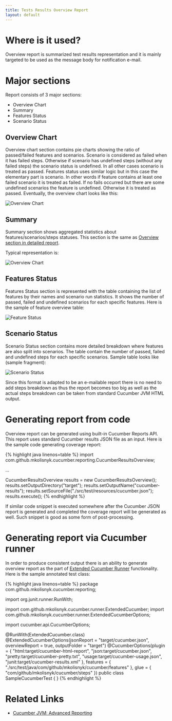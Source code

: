 ```yaml
---
title: Tests Results Overview Report
layout: default
---
```


# Where is it used?

Overview report is summarized test results representation and it is mainly targeted to be used as the message body for notification e-mail.

# Major sections

Report consists of 3 major sections:

* Overview Chart
* Summary
* Features Status
* Scenario Status

## Overview Chart

Overview chart section contains pie charts showing the ratio of passed/failed features and scenarios.
Scenario is considered as failed when it has failed steps. Otherwise if scenario has undefined steps (without any failed steps) the scenario status is undefined.
In all other cases scenario is treated as passed. Features status uses similar logic but in this case the elementary part is scenario.
In other words if feature contains at least one failed scenario it is treated as failed. If no fails occurred but there are some undefined scenarios the
 feature is undefined. Otherwise it is treated as passed. Eventually, the overview chart looks like this: 

![Overview Chart](/cucumber-reports/images/overview-report/overview-chart.png)

## Summary

Summary section shows aggregated statistics about features/scenarios/steps statuses. This section is the same as [Overview section in detailed report](/cucumber-reports/detailed-report#overview).

Typical representation is:

![Overview Chart](/cucumber-reports/images/overview-report/summary.png)

## Features Status

Features Status section is represented with the table containing the list of features by their names and scenario run statistics.
It shows the number of passed, failed and undefined scenarios for each specific features. 
Here is the sample of feature overview table:

![Feature Status](/cucumber-reports/images/overview-report/feature-status.png)


## Scenario Status

Scenario Status section contains more detailed breakdown where features are also split into scenarios.
The table contain the number of passed, failed and undefined steps for each specific scenarios.
Sample table looks like (sample fragment):

![Scenario Status](/cucumber-reports/images/overview-report/scenario-status.png)

Since this format is adapted to be an e-mailable report there is no need to add steps breakdown as thus the report becomes too big as well as the actual steps breakdown can be taken from standard Cucumber JVM HTML output.

# Generating report from code

Overview report can be generated using built-in Cucumber Reports API. This report uses standard Cucumber results JSON file as an input.
Here is the sample code generating coverage report:

{% highlight java linenos=table %}
import com.github.mkolisnyk.cucumber.reporting.CucumberResultsOverview;

...

CucumberResultsOverview results = new CucumberResultsOverview();
results.setOutputDirectory("target");
results.setOutputName("cucumber-results");
results.setSourceFile("./src/test/resources/cucumber.json");
results.execute();
{% endhighlight %}

If similar code snippet is executed somewhere after the Cucumber JSON report is generated and completed the coverage report will be generated as well.
Such snippet is good as some form of post-processing.

# Generating report via Cucumber runner

In order to produce consistent output there is an ability to generate overview report as the part of [Extended Cucumber Runner](/cucumber-reports/extended-cucumber-runner) functionality. Here is the sample annotated test class:

{% highlight java linenos=table %}
package com.github.mkolisnyk.cucumber.reporting;

import org.junit.runner.RunWith;

import com.github.mkolisnyk.cucumber.runner.ExtendedCucumber;
import com.github.mkolisnyk.cucumber.runner.ExtendedCucumberOptions;

import cucumber.api.CucumberOptions;

@RunWith(ExtendedCucumber.class)
@ExtendedCucumberOptions(jsonReport = "target/cucumber.json",
        overviewReport = true,
        outputFolder = "target")
@CucumberOptions(plugin = { "html:target/cucumber-html-report",
        "json:target/cucumber.json", "pretty:target/cucumber-pretty.txt",
        "usage:target/cucumber-usage.json", "junit:target/cucumber-results.xml" },
        features = { "./src/test/java/com/github/mkolisnyk/cucumber/features" },
        glue = { "com/github/mkolisnyk/cucumber/steps" })
public class SampleCucumberTest {
}
{% endhighlight %}


# Related Links

* [Cucumber JVM: Advanced Reporting](http://mkolisnyk.blogspot.com/2015/05/cucumber-jvm-advanced-reporting.html)